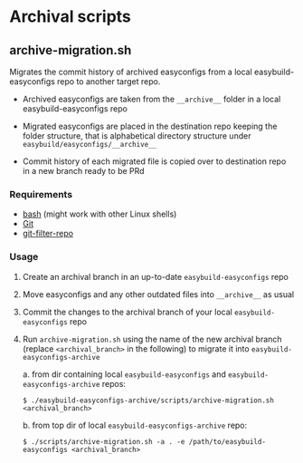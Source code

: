 # Archival scripts

## archive-migration.sh

Migrates the commit history of archived easyconfigs from a local
easybuild-easyconfigs repo to another target repo.

* Archived easyconfigs are taken from the `__archive__` folder in a local
  easybuild-easyconfigs repo

* Migrated easyconfigs are placed in the destination repo keeping the folder
  structure, that is alphabetical directory structure under
  `easybuild/easyconfigs/__archive__`

* Commit history of each migrated file is copied over to destination repo in
  a new branch ready to be PRd

### Requirements

* [bash](https://www.gnu.org/software/bash/) (might work with other Linux shells)
* [Git](https://git-scm.com/)
* [git-filter-repo](https://github.com/newren/git-filter-repo)

### Usage

1. Create an archival branch in an up-to-date `easybuild-easyconfigs` repo

2. Move easyconfigs and any other outdated files into `__archive__` as usual

3. Commit the changes to the archival branch of your local
   `easybuild-easyconfigs` repo

4. Run `archive-migration.sh` using the name of the new archival branch
   (replace `<archival_branch>` in the following) to migrate it into
   `easybuild-easyconfigs-archive`

   a. from dir containing local `easybuild-easyconfigs` and
      `easybuild-easyconfigs-archive` repos:

      ```
      $ ./easybuild-easyconfigs-archive/scripts/archive-migration.sh <archival_branch>
      ```

   b. from top dir of local `easybuild-easyconfigs-archive` repo:

      ```
      $ ./scripts/archive-migration.sh -a . -e /path/to/easybuild-easyconfigs <archival_branch>
      ```


